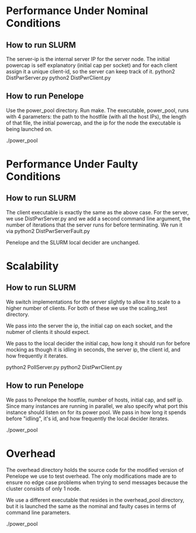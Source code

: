 
# Performance Under Nominal Conditions
## How to run SLURM
The server-ip is the internal server IP for the server node. The initial
powercap is self explanatory (initial cap per socket) and for each client assign
it a unique client-id, so the server can keep track of it. 
python2 DistPwrServer.py <server-ip>
python2 DistPwrClient.py <init-powercap> <server-ip> <client-id>

## How to run Penelope
Use the power\_pool directory. Run make. The executable, power\_pool, runs with
4 parameters: the path to the hostfile (with all the host IPs), the length of
that file, the initial powercap, and the ip for the node the executable is being
launched on.

./power\_pool <hostfile> <num-hosts> <init-powercap> <self-ip>

# Performance Under Faulty Conditions
## How to run SLURM
The client executable is exactly the same as the above case. For the server, we
use DistPwrServer.py and we add a second command line argument, the number of
iterations that the server runs for before terminating. We run it via
python2 DistPwrServerFault.py <server-ip> <num-iters>

Penelope and the SLURM local decider are unchanged.

# Scalability 
## How to run SLURM
We switch implementations for the server slightly to allow it to scale to a
higher number of clients. For both of these we use the scaling\_test directory.

We pass into the server the ip, the initial cap on each socket, and the nubmer
of clients it should expect.

We pass to the local decider the initial cap, how long it should run for before
mocking as though it is idling in seconds, the server ip, the client id, and how
frequently it iterates.

python2 PollServer.py <server-ip> <init-cap> <num-clients>
python2 DistPwrClient.py <init-cap> <endtime> <server-ip> <client-id> <frequency>

## How to run Penelope
We pass to Penelope the hostfile, number of hosts, initial cap, and self ip.
Since many instances are running in parallel, we also specify what port this
instance should listen on for its power pool. We pass in how long it spends
before "idling", it's id, and how frequently the local decider iterates.

./power\_pool <hostfile> <num-hosts> <init-powercap> <self-ip> <self-port> <runtime> <id> <frequency>

# Overhead
The overhead directory holds the source code for the modified version of
Penelope we use to test overhead. The only modifications made are to ensure no
edge case problems when trying to send messages because the cluster consists of
only 1 node.

We use a different executable that resides in the overhead\_pool directory, but
it is launched the same as the nominal and faulty cases in terms of command line
parameters.

./power\_pool <hostfile> <num-hosts> <init-powercap> <self-ip>
